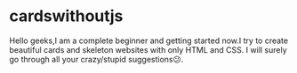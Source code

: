 # cardswithoutjs
Hello geeks,I am a complete beginner and getting started now.I try to create beautiful cards and skeleton websites with only HTML and CSS. I will surely go through all your crazy/stupid suggestions😕.
